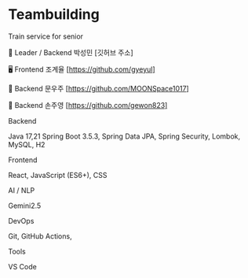 # Teambuilding
Train service for senior

👑 Leader / Backend
박성민
[깃허브 주소]

🖥️ Frontend
조계율
[https://github.com/gyeyul]

🔩 Backend
문우주
[https://github.com/MOONSpace1017]

🔩 Backend
손주영
[https://github.com/gewon823]

Backend

Java 17,21  Spring Boot 3.5.3, Spring Data JPA, Spring Security, Lombok, MySQL, H2

Frontend

React, JavaScript (ES6+), CSS

AI / NLP

Gemini2.5

DevOps

Git, GitHub Actions, 

Tools

VS Code
